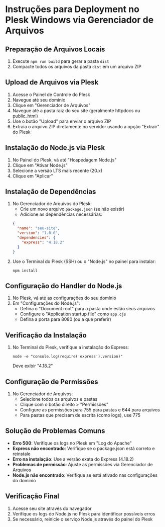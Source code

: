 
# Instruções para Deployment no Plesk Windows via Gerenciador de Arquivos

## Preparação de Arquivos Locais
1. Execute `npm run build` para gerar a pasta `dist`
2. Compacte todos os arquivos da pasta `dist` em um arquivo ZIP

## Upload de Arquivos via Plesk
1. Acesse o Painel de Controle do Plesk
2. Navegue até seu domínio
3. Clique em "Gerenciador de Arquivos"
4. Navegue até a pasta raiz do seu site (geralmente httpdocs ou public_html)
5. Use o botão "Upload" para enviar o arquivo ZIP
6. Extraia o arquivo ZIP diretamente no servidor usando a opção "Extrair" do Plesk

## Instalação do Node.js via Plesk
1. No Painel do Plesk, vá até "Hospedagem Node.js"
2. Clique em "Ativar Node.js"
3. Selecione a versão LTS mais recente (20.x)
4. Clique em "Aplicar"

## Instalação de Dependências
1. No Gerenciador de Arquivos do Plesk:
   - Crie um novo arquivo `package.json` (se não existir)
   - Adicione as dependências necessárias:
   ```json
   {
     "name": "seu-site",
     "version": "1.0.0",
     "dependencies": {
       "express": "4.18.2"
     }
   }
   ```
2. Use o Terminal do Plesk (SSH) ou o "Node.js" no painel para instalar:
   ```
   npm install
   ```

## Configuração do Handler do Node.js
1. No Plesk, vá até as configurações do seu domínio
2. Em "Configurações do Node.js":
   - Defina o "Document root" para a pasta onde estão seus arquivos
   - Configure o "Application startup file" como `app.cjs`
   - Defina a porta para 8080 (ou a que preferir)

## Verificação da Instalação
1. No Terminal do Plesk, verifique a instalação do Express:
   ```
   node -e "console.log(require('express').version)"
   ```
   Deve exibir "4.18.2"

## Configuração de Permissões
1. No Gerenciador de Arquivos:
   - Selecione todos os arquivos e pastas
   - Clique com o botão direito > "Permissões"
   - Configure as permissões para 755 para pastas e 644 para arquivos
   - Para pastas que precisam de escrita (como logs), use 775

## Solução de Problemas Comuns
- **Erro 500**: Verifique os logs no Plesk em "Log do Apache"
- **Express não encontrado**: Verifique se o package.json está correto e reinstale
- **Erro na instalação**: Use a versão exata do Express (4.18.2)
- **Problemas de permissão**: Ajuste as permissões via Gerenciador de Arquivos
- **Node.js não encontrado**: Verifique se está ativado nas configurações do domínio

## Verificação Final
1. Acesse seu site através do navegador
2. Verifique os logs do Node.js no Plesk para identificar possíveis erros
3. Se necessário, reinicie o serviço Node.js através do painel do Plesk

